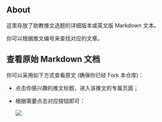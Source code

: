 
## About

这里存放了助教推文选题的详细版本或英文版 Markdown 文本。

你可以根据推文编号来查找对应的文章。

## 查看原始 Markdown 文档

你可以采用如下方式查看原文 (确保你已经 Fork 本仓库)：

- 点击你感兴趣的推文标题，进入该推文的专属页面；
- 根据需要点击对应按钮即可：

  ![](https://fig-lianxh.oss-cn-shenzhen.aliyuncs.com/20250709121103.png)